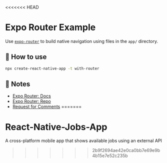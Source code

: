 <<<<<<< HEAD
# Expo Router Example

Use [`expo-router`](https://expo.github.io/router) to build native navigation using files in the `app/` directory.

## 🚀 How to use

```sh
npx create-react-native-app -t with-router
```

## 📝 Notes

- [Expo Router: Docs](https://expo.github.io/router)
- [Expo Router: Repo](https://github.com/expo/router)
- [Request for Comments](https://github.com/expo/router/discussions/1)
=======
# React-Native-Jobs-App
A cross-platform mobile app that shows available jobs using an external API
>>>>>>> 2b9f2694ae42e0ca0bb7e69e9b4b15e7e52c235b
